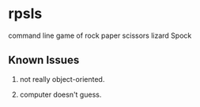 rpsls
=====
command line game of rock paper scissors lizard Spock


Known Issues
------------
1. not really object-oriented.

2. computer doesn't guess.